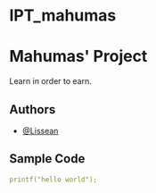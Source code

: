# IPT_mahumas

# Mahumas' Project
Learn in order to earn.

## Authors
 - [@Lissean](https://github.com/Lissean)
 
 ## Sample Code 
 
```yaml
printf("hello world");
```
